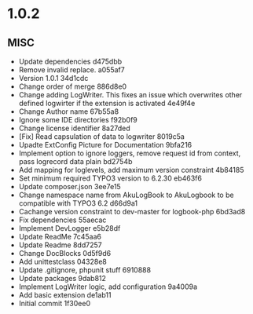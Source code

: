 # 1.0.2

## MISC
- Update dependencies d475dbb
- Remove invalid replace. a055af7
- Version 1.0.1 34d1cdc
- Change order of merge 886d8e0
- Change adding LogWriter. This fixes an issue which overwrites other defined logwirter if the extension is activated 4e49f4e
- Change Author name 67b55a8
- Ignore some IDE directories f92b0f9
- Change license identifier 8a27ded
- [Fix] Read capsulation of data to logwriter 8019c5a
- Upadte ExtConfig Picture for Documentation 9bfa216
- Implement option to ignore loggers, remove request id from context, pass logrecord data plain bd2754b
- Add mapping for loglevels, add maximum version constraint 4b84185
- Set minimum required TYPO3 version to 6.2.30 eb463f6
- Update composer.json 3ee7e15
- Change namespace name from AkuLogBook to AkuLogbook to be compatible with TYPO3 6.2 d66d9a1
- Cachange version constraint to dev-master for logbook-php 6bd3ad8
- Fix dependencies 55aecac
- Implement DevLogger e5b28df
- Update ReadMe 7c45aa6
- Update Readme 8dd7257
- Change DocBlocks 0d5f9d6
- Add unittestclass 04328e8
- Update .gitignore, phpunit stuff 6910888
- Update packages 9dab812
- Implement LogWriter logic, add configuration 9a4009a
- Add basic extension de1ab11
- Initial commit 1f30ee0

